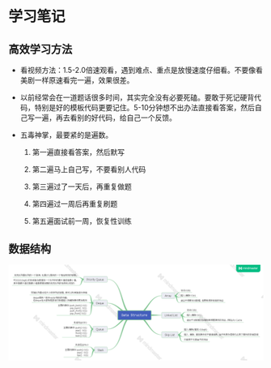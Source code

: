 # 学习笔记

## 高效学习方法

* 看视频方法：1.5-2.0倍速观看，遇到难点、重点是放慢速度仔细看。不要像看美剧一样原速看完一遍，效果很差。

* 以前经常会在一道题话很多时间，其实完全没有必要死磕。要敢于死记硬背代码，特别是好的模板代码更要记住。5-10分钟想不出办法直接看答案，然后自己写一遍，再去看别的好代码，给自己一个反馈。

*  五毒神掌，最要紧的是遍数。

    1. 第一遍直接看答案，然后默写

    2. 第二遍马上自己写，不要看别人代码

    3. 第三遍过了一天后，再重复做题

    4. 第四遍过一周后再重复刷题

    5. 第五遍面试前一周，恢复性训练

## 数据结构

![数据结构](DataStructure.png)